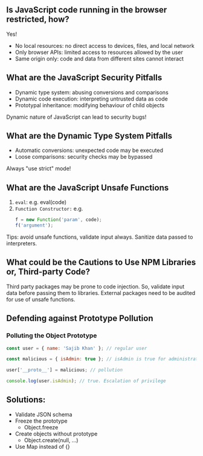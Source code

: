 ## Is JavaScript code running in the browser restricted, how?

Yes!

- No local resources: no direct access to devices, files, and local network
- Only browser APIs: limited access to resources allowed by the user
- Same origin only: code and data from different sites cannot interact

## What are the JavaScript Security Pitfalls

- Dynamic type system: abusing conversions and comparisons
- Dynamic code execution: interpreting untrusted data as code
- Prototypal inheritance: modifying behaviour of child objects

Dynamic nature of JavaScript can lead to security bugs!

## What are the Dynamic Type System Pitfalls

- Automatic conversions: unexpected code may be executed
- Loose comparisons: security checks may be bypassed

Always "use strict" mode!

## What are the JavaScript Unsafe Functions

1.  `eval`: e.g. eval(code)
2.  `Function Constructor:` e.g.
    ```js
    f = new Function('param', code);
    f('argument');
    ```

Tips: avoid unsafe functions, validate input always. Sanitize data passed to interpreters.

## What could be the Cautions to Use NPM Libraries or, Third-party Code?

Third party packages may be prone to code injection. So, validate input data before passing them to libraries. External packages need to be audited for use of unsafe functions.

## Defending against Prototype Pollution

### Polluting the Object Prototype

```js
const user = { name: 'Sajib Khan' }; // regular user

const malicious = { isAdmin: true }; // isAdmin is true for administrators only

user['__proto__'] = malicious; // pollution

console.log(user.isAdmin); // true. Escalation of privilege
```

Solutions:
----------

- Validate JSON schema
- Freeze the prototype
  - Object.freeze
- Create objects without prototype
  - Object.create(null, ...)
- Use Map instead of {}